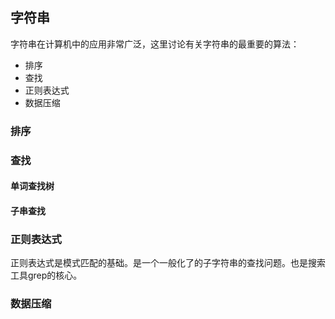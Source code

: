 
## 字符串

字符串在计算机中的应用非常广泛，这里讨论有关字符串的最重要的算法：

* 排序
* 查找
* 正则表达式
* 数据压缩


### 排序


### 查找


#### 单词查找树


#### 子串查找



### 正则表达式

正则表达式是模式匹配的基础。是一个一般化了的子字符串的查找问题。也是搜索工具grep的核心。


### 数据压缩














